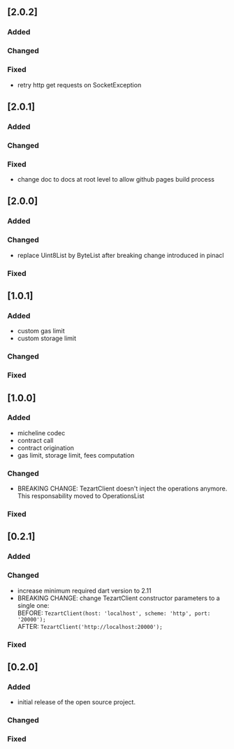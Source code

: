 ## [2.0.2]

### Added

### Changed

### Fixed
- retry http get requests on SocketException

## [2.0.1]

### Added

### Changed

### Fixed
- change doc to docs at root level to allow github pages build process

## [2.0.0]

### Added

### Changed
- replace Uint8List by ByteList after breaking change introduced in pinacl

### Fixed

## [1.0.1]

### Added
- custom gas limit
- custom storage limit

### Changed

### Fixed

## [1.0.0]

### Added
- micheline codec
- contract call
- contract origination
- gas limit, storage limit, fees computation

### Changed
- BREAKING CHANGE: TezartClient doesn't inject the operations anymore. This responsability moved to OperationsList

### Fixed

## [0.2.1]

### Added

### Changed
- increase minimum required dart version to 2.11
- BREAKING CHANGE: change TezartClient constructor parameters to a single one:\
  BEFORE: `TezartClient(host: 'localhost', scheme: 'http', port: '20000');`\
  AFTER: `TezartClient('http://localhost:20000');`

### Fixed

## [0.2.0]

### Added
- initial release of the open source project.

### Changed

### Fixed
